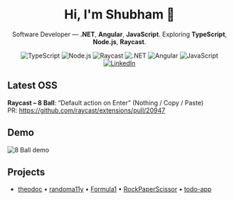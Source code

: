<div align="center">
  <h1>Hi, I'm Shubham 👋</h1>
  <p>Software Developer — <b>.NET</b>, <b>Angular</b>, <b>JavaScript</b>. Exploring <b>TypeScript</b>, <b>Node.js</b>, <b>Raycast</b>.</p>
  <p>
    <img alt="TypeScript" src="https://img.shields.io/badge/TypeScript-3178C6?logo=typescript&logoColor=white">
    <img alt="Node.js" src="https://img.shields.io/badge/Node.js-339933?logo=nodedotjs&logoColor=white">
    <img alt="Raycast" src="https://img.shields.io/badge/Raycast-FF6363?logo=raycast&logoColor=white">
    <img alt=".NET" src="https://img.shields.io/badge/.NET-512BD4?logo=dotnet&logoColor=white">
    <img alt="Angular" src="https://img.shields.io/badge/Angular-DD0031?logo=angular&logoColor=white">
    <img alt="JavaScript" src="https://img.shields.io/badge/JavaScript-F7DF1E?logo=javascript&logoColor=black">
    <a href="https://www.linkedin.com/in/shubham-kaushik-0040a599/">
      <img alt="LinkedIn" src="https://img.shields.io/badge/LinkedIn-0A66C2?logo=linkedin&logoColor=white">
    </a>
  </p>
</div>

## Latest OSS
**Raycast – 8 Ball**: “Default action on Enter” (Nothing / Copy / Paste)  
PR: https://github.com/raycast/extensions/pull/20947

## Demo
![8 Ball demo](assets/8ball-demo.gif)

## Projects
- [theodoc](https://github.com/skyrabbit4/theodoc) • [randoma11y](https://github.com/skyrabbit4/randoma11y) • [Formula1](https://github.com/skyrabbit4/Formula1) • [RockPaperScissor](https://github.com/skyrabbit4/RockPaperScissor) • [todo-app](https://github.com/skyrabbit4/todo-app)
